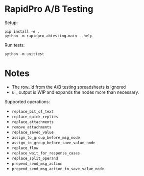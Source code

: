 # RapidPro A/B Testing

Setup:

```
pip install -e .
python -m rapidpro_abtesting.main --help
```

Run tests:

```
python -m unittest
```

# Notes

* The row_id from the A/B testing spreadsheets is ignored
* ui_ output is WIP and expands the nodes more than necessary.

Supported operations:
* `replace_bit_of_text`
* `replace_quick_replies`
* `replace_attachments`
* `remove_attachments`
* `replace_saved_value`
* `assign_to_group_before_msg_node`
* `assign_to_group_before_save_value_node`
* `replace_flow`
* `replace_wait_for_response_cases`
* `replace_split_operand`
* `prepend_send_msg_action`
* `prepend_send_msg_action_to_save_value_node`
